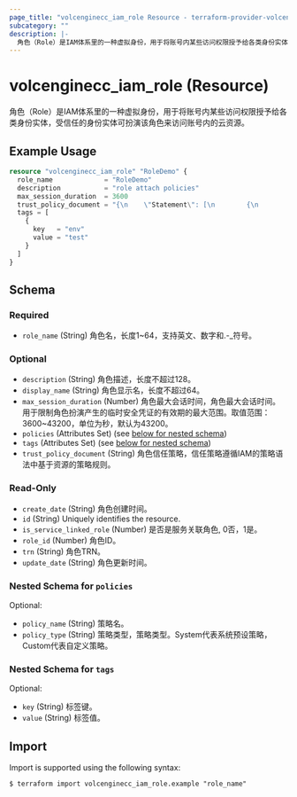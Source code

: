 ```yaml
---
page_title: "volcenginecc_iam_role Resource - terraform-provider-volcenginecc"
subcategory: ""
description: |-
  角色（Role）是IAM体系里的一种虚拟身份，用于将账号内某些访问权限授予给各类身份实体，受信任的身份实体可扮演该角色来访问账号内的云资源。
---
```


# volcenginecc_iam_role (Resource)

角色（Role）是IAM体系里的一种虚拟身份，用于将账号内某些访问权限授予给各类身份实体，受信任的身份实体可扮演该角色来访问账号内的云资源。

## Example Usage

```terraform
resource "volcenginecc_iam_role" "RoleDemo" {
  role_name             = "RoleDemo"
  description           = "role attach policies"
  max_session_duration  = 3600
  trust_policy_document = "{\n    \"Statement\": [\n        {\n            \"Effect\": \"Allow\",\n            \"Action\": [\n                \"sts:AssumeRole\"\n            ],\n            \"Principal\": {\n                \"IAM\": [\n                    \"trn:iam::20000000xx:root\"\n                ]\n            }\n        }\n    ]\n}"
  tags = [
    {
      key   = "env"
      value = "test"
    }
  ]
}
```

<!-- schema generated by tfplugindocs -->
## Schema

### Required

- `role_name` (String) 角色名，长度1~64，支持英文、数字和.-_符号。

### Optional

- `description` (String) 角色描述，长度不超过128。
- `display_name` (String) 角色显示名，长度不超过64。
- `max_session_duration` (Number) 角色最大会话时间，角色最大会话时间。用于限制角色扮演产生的临时安全凭证的有效期的最大范围。取值范围：3600~43200，单位为秒，默认为43200。
- `policies` (Attributes Set) (see [below for nested schema](#nestedatt--policies))
- `tags` (Attributes Set) (see [below for nested schema](#nestedatt--tags))
- `trust_policy_document` (String) 角色信任策略，信任策略遵循IAM的策略语法中基于资源的策略规则。

### Read-Only

- `create_date` (String) 角色创建时间。
- `id` (String) Uniquely identifies the resource.
- `is_service_linked_role` (Number) 是否是服务关联角色, 0否，1是。
- `role_id` (Number) 角色ID。
- `trn` (String) 角色TRN。
- `update_date` (String) 角色更新时间。

<a id="nestedatt--policies"></a>
### Nested Schema for `policies`

Optional:

- `policy_name` (String) 策略名。
- `policy_type` (String) 策略类型，策略类型。System代表系统预设策略，Custom代表自定义策略。


<a id="nestedatt--tags"></a>
### Nested Schema for `tags`

Optional:

- `key` (String) 标签键。
- `value` (String) 标签值。

## Import

Import is supported using the following syntax:

```shell
$ terraform import volcenginecc_iam_role.example "role_name"
```